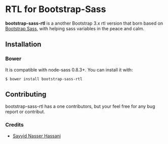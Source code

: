 RTL for Bootstrap-Sass
======================

**bootstrap-sass-rtl** is a another Bootstrap 3.x rtl version that born based on
[Bootstrap Sass](<http://github.com/twbs/bootstrap-sass>), with helping sass
variables in the peace and calm.

Installation
------------

### Bower

It is compatible with node-sass 0.8.3+. You can install it with:

~~~~~~~~~~~~~~~~~~~~~~~~~~~~~~~~~~~~~~~~~~~~~~~~~~~~~~~~~~~~~~~~~~~~~~~~~~~~~~~~
$ bower install bootstrap-sass-rtl
~~~~~~~~~~~~~~~~~~~~~~~~~~~~~~~~~~~~~~~~~~~~~~~~~~~~~~~~~~~~~~~~~~~~~~~~~~~~~~~~



Contributing
------------

bootstrap-sass-rtl has a one contributors, but your feel free for any bug report
or contribut.

### Credits

-   [Sayyid Nasser Hassani](<https://twitter.com/snhasani>)
